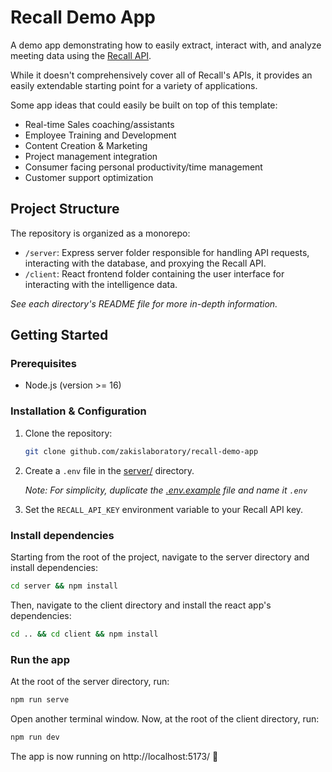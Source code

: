 # Recall Demo App

A demo app demonstrating how to easily extract, interact with, and analyze meeting data using the [Recall API](https://recallai.readme.io/reference/recall-overview).

While it doesn't comprehensively cover all of Recall's APIs, it provides an easily extendable starting point for a variety of applications.

Some app ideas that could easily be built on top of this template:

- Real-time Sales coaching/assistants
- Employee Training and Development
- Content Creation & Marketing
- Project management integration
- Consumer facing personal productivity/time management
- Customer support optimization

## Project Structure

The repository is organized as a monorepo:

- `/server`: Express server folder responsible for handling API requests, interacting with the database, and proxying the Recall API.
- `/client`: React frontend folder containing the user interface for interacting with the intelligence data.

_See each directory's README file for more in-depth information._

## Getting Started

### Prerequisites

- Node.js (version >= 16)

### Installation & Configuration

1. Clone the repository:

   ```bash
   git clone github.com/zakislaboratory/recall-demo-app
   ```

2. Create a `.env` file in the [server/](server/) directory.
   
   _Note: For simplicity, duplicate the [.env.example](/server/.env.example) file and name it `.env`_

4. Set the `RECALL_API_KEY` environment variable to your Recall API key.

### Install dependencies

Starting from the root of the project, navigate to the server directory and install dependencies:

```bash
cd server && npm install
```

Then, navigate to the client directory and install the react app's dependencies:

```bash
cd .. && cd client && npm install
```

### Run the app

At the root of the server directory, run:

```bash
npm run serve
```

Open another terminal window. Now, at the root of the client directory, run:

```bash
npm run dev
```

The app is now running on http://localhost:5173/ 🎉
